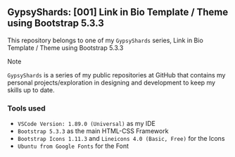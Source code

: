 ## GypsyShards: [001] Link in Bio Template / Theme using Bootstrap 5.3.3

This repository belongs to one of my `GypsyShards` series, Link in Bio Template / Theme using Bootstrap 5.3.3

> [!NOTE]
> `GypsyShards` is a series of my public repositories at GitHub that contains my personal projects/exploration in designing and development to keep my skills up to date. 



### Tools used 
- `VSCode Version: 1.89.0 (Universal)` as my IDE
- `Bootstrap 5.3.3` as the main HTML-CSS Framework
- `Bootstrap Icons 1.11.3` and `Lineicons 4.0 (Basic, Free)` for the Icons
- `Ubuntu from Google Fonts` for the Font